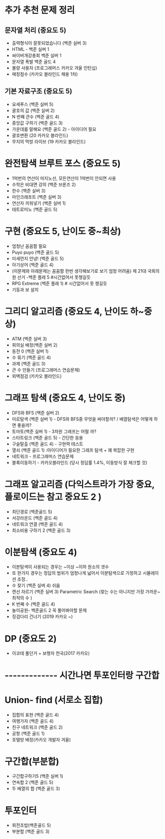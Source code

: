 # 추가 추천 문제 정리
## 문자열 처리 (중요도 5)
- 출력형식이 잘못되었습니다 (백준 실버 3)
- HTML - 백준 실버 1
- 싸이버개강총회 백준 실버 1
- 문자열 폭발 백준 골드 4
- 불량 사용자 (프로그래머스 카카오 겨울 인턴십)
- 매칭점수 (카카오 블라인드 채용 1차)

## 기본 자료구조 (중요도 5)
- 요세푸스 (백준 실버 5)
- 괄호의 값 (백준 실버 2)
- N 번째 큰수 (백준 골드 4)
- 중앙값 구하기 (백준 골드 3)
- 가운데를 말해요 (백준 골드 2) - 아이디어 필요
- 괄호변환 (20 카카오 블라인드)
- 무지의 먹방 라이브 (19 카카오 블라인드) 

# 완전탐색 브루트 포스 (중요도 5)
- 1억번의 연산이 마지노선, 모든연산이 1억번이 안되면 사용 
- 수학은 비대면 강의 (백준 브론즈 2)
- 한수 (백준 실버 3)
- 마인크래프트 (백준 실버 3)
- 연산자 끼워넣기 (백준 실버 1)
- 테트로미노 (백준 골드 5)

# 구현 (중요도 5, 난이도 중~최상)
- 엄청난 꼼꼼함 필요
- Puyo puyo (백준 골드 5)
- 미세먼지 안녕! (백준 골드 5)
- 아기상어 (백준 골드 4)
- (이문제와 아래문제는 꼼꼼함 한번 생각해보기로 보기 엄청 어려움) 제 21대 국회의원 선거 -백준 플레 5 #시간없어서 못챙길듯
- RPG Extreme (백준 플래 1) # 시간없어서 못 챙길듯
- 기둥과 보 설치 

# 그리디 알고리즘 (중요도 4, 난이도 하~중상)
- ATM (백준 실버 3)
- 회의실 배정(백준 실버 2)
- 동전 0 (백준 실버 1)
- 수 묶기 (백준 골드 4) 
- 과제 (백준 골드 3)
- 큰 수 만들기 (프로그래머스 연습문제)
- 외벽점검 (카카오 블라인드)

# 그래프 탐색 (중요도 4, 난이도 중)
- DFS와 BFS (백준 실버 2)
- 미로탐색 (백준 실버 1) - DFS와 BFS중 무엇을 써야할까? / 배열탐색은 어떻게 하면 좋을까?
- 토마토(백준 실버 1) - 3차원 그래프는 어떨 까?
- 스타트링크 (백준 골드 5) - 간단한 응용
- 구슬탈출 (백준 골드 4)  - 구현력 테스트
- 열쇠 (백준 골드 1) :아이디어가 필요한 그래프 탐색 + 꽤 복잡한 구현
- 네트워크 - 프로그래머스 연습문제 
- 블록이동하기 - 카카오블라인드 (당시 정답률 1.4%, 이동방식 잘 체크할 것)

# 그래프 알고리즘 (다익스트라가 가장 중요, 플로이드는 참고 중요도 2 ) 
- 최단경로 (백준골드 5)
- 서강라운드 (백준 골드 4)
- 네트워크 연결 (백준 골드 4)
- 최소비용 구하기 2 (백준 골드 3)

# 이분탐색 (중요도 4)
- 이분탐색이 사용되는 경우는 ~이상 ~이하 원소의 갯수 
- 또 한가지 경우는 정답의 범위가 엄청나게 넓어서 이분탐색으로 가정하고 시뮬레이션 조정..
- 수 찾기 (백준 실버 4) 쉬움
- 랜선 자르기 (백준 실버 3)  Parametric Search (찾는 수는 아니지만 가장 가까운~최적의 수 )
- K 번째 수 (백준 골드 4) 
- 놀이공원-  백준골드 2 꼭 풀어봐야할 문제 
- 징검다리 건너기 (2019 카카오 ~)

# DP (중요도 2)
- 이코테 풀던거 + 보행자 천국(2017 카카오)

# ------------- 시간나면 투포인터랑 구간합

# Union- find (서로소 집합)
- 집합의 표현 (백준 골드 4)
- 여행가자 (백준 골드 4)
- 친구 네트워크 (백준 골드 2)
- 공항 (백준 골드 1)
- 호텔방 배정(카카오 개발자 겨울)

# 구간합(부분합)
- 구간합구하기5 (백준 실버 1)
- 연속합 2 (백준 골드 5)
- 두 배열의 합 (백준 골드 3)

# 투포인터
- 회전초밥(백준골드 5)
- 부분합 (백준 골드 3)

